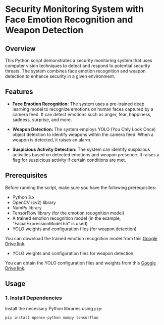 # Security Monitoring System with Face Emotion Recognition and Weapon Detection

## Overview

This Python script demonstrates a security monitoring system that uses computer vision techniques to detect and respond to potential security threats. The system combines face emotion recognition and weapon detection to enhance security in a given environment.

## Features

- **Face Emotion Recognition:** The system uses a pre-trained deep learning model to recognize emotions on human faces captured by a camera feed. It can detect emotions such as anger, fear, happiness, sadness, surprise, and more.

- **Weapon Detection:** The system employs YOLO (You Only Look Once) object detection to identify weapons within the camera feed. When a weapon is detected, it raises an alarm.

- **Suspicious Activity Detection:** The system can identify suspicious activities based on detected emotions and weapon presence. It raises a flag for suspicious activity if certain conditions are met.

## Prerequisites

Before running the script, make sure you have the following prerequisites:

- Python 3.x
- OpenCV (cv2) library
- NumPy library
- TensorFlow library (for the emotion recognition model)
- A trained emotion recognition model (in the example, "FacialExpressionModel.h5" is used)
- YOLO weights and configuration files (for weapon detection)

You can download the trained emotion recognition model from this [Google Drive link](https://drive.google.com/drive/folders/1DtSixBhCt3Ac2IxRnLDiaWtLzimh7MGi?usp=sharing).

- YOLO weights and configuration files for weapon detection

You can obtain the YOLO configuration files and weights from this [Google Drive link](https://drive.google.com/drive/folders/1DtSixBhCt3Ac2IxRnLDiaWtLzimh7MGi?usp=sharing).


## Usage

### 1. Install Dependencies

Install the necessary Python libraries using `pip`:

```bash
pip install opencv-python numpy tensorflow
